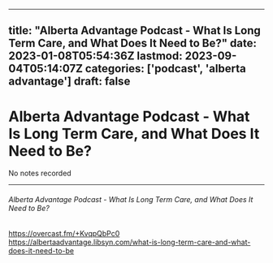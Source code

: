 
---
title: "Alberta Advantage Podcast - What Is Long Term Care, and What Does It Need to Be?"
date: 2023-01-08T05:54:36Z
lastmod: 2023-09-04T05:14:07Z
categories: ['podcast', 'alberta advantage']
draft: false
---


# Alberta Advantage Podcast - What Is Long Term Care, and What Does It Need to Be?

No notes recorded

- - -
###### Alberta Advantage Podcast - What Is Long Term Care, and What Does It Need to Be?

https://overcast.fm/+KvqpQbPc0  
https://albertaadvantage.libsyn.com/what-is-long-term-care-and-what-does-it-need-to-be

<!-- #public #podcast #alberta advantage# -->

<!-- {BearID:3B9E16C1-89E9-4055-B369-C71A1688F591-28016-00002D97DB9B4CEE} -->
